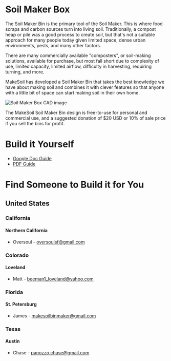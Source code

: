 # Soil Maker Box

The Soil Maker Bin is the primary tool of the Soil Maker. This is where food scraps and carbon sources turn into living soil. Traditionally, a compost heap or pile was a good process to create soil, but that's not a suitable approach for many people today given limited space, dense urban environments, pests, and many other factors.

There are many commercially available "composters", or soil-making solutions, available for purchase, but most fall short due to complexity of use, limited capacity, limited airflow, difficulty in harvesting, requiring turning, and more.

MakeSoil has developed a Soil Maker Bin that takes the best knowledge we have about making soil and combines it with clever features so that anyone with a little bit of space can start making soil in their own home. 

![Soil Maker Box CAD image](https://raw.githubusercontent.com/MakeSoil/public-pages/master/images/ms-soil-maker-box.png)

The MakeSoil Soil Maker Bin design is free-to-use for personal and commercial use, and a suggested donation of $20 USD or 10% of sale price if you sell the bins for profit.

# Build it Yourself
<ul>
  <li><a href="https://docs.google.com/document/d/1o8ayV6HfW81whocVO45VTXVj04JhL7x7xU_PqTRg0is/edit?usp=sharing" target="_blank">Google Doc Guide</a></li>
  <li><a href="https://drive.google.com/file/d/1p_UQAbEUt_omksB3pV5kMDb7WTXJHrTj/view?usp=sharing" target="_blank">PDF Guide</a></li>
</ul>

# Find Someone to Build it for You
## United States

### California
#### Northern California
* Oversoul - oversoulsf@gmail.com

### Colorado
#### Loveland
* Matt - beeman1_loveland@yahoo.com

### Florida
#### St. Petersburg
* James - makesoilbinmaker@gmail.com

### Texas
#### Austin
* Chase - panozzo.chase@gmail.com
